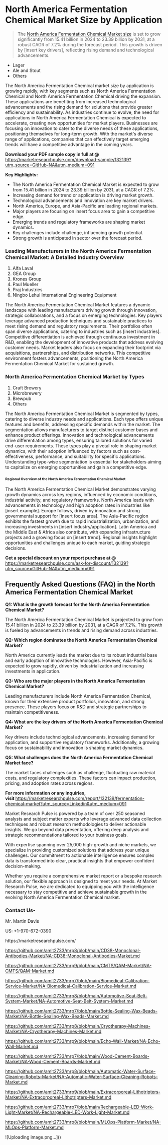 <h1>North America Fermentation Chemical Market&nbsp;Size by Application</h1><blockquote><p>The <a href="https://marketresearchpulse.com/download-sample/132139?utm_source=GitHub-NA&amp;utm_medium=091">North America Fermentation Chemical Market size</a> is set to grow significantly from 15.41 billion in 2024 to 23.39 billion by 2031, at a robust CAGR of 7.2% during the forecast period. This growth is driven by [insert key drivers], reflecting rising demand and technological advancements.</p></blockquote><ul><li>Lager<li> Ale and Stout<li> Others</li></ul><p>The North America Fermentation Chemical market size by application is growing rapidly, with key segments such as North America Fermentation Chemical and North America Fermentation Chemical driving the expansion. These applications are benefiting from increased technological advancements and the rising demand for solutions that provide greater efficiency and sustainability. As industries continue to evolve, the need for applications in North America Fermentation Chemical is expected to accelerate, creating new opportunities for market players. Businesses are focusing on innovation to cater to the diverse needs of these applications, positioning themselves for long-term growth. With the market's diverse range of applications, companies that can effectively target emerging trends will have a competitive advantage in the coming years.</p><p><strong>Download your PDF sample copy in full at @ </strong><a href="https://marketresearchpulse.com/download-sample/132139?utm_source=GitHub-NA&amp;utm_medium=091">https://marketresearchpulse.com/download-sample/132139?utm_source=GitHub-NA&amp;utm_medium=091</a></p><p><strong>Key Highlights: </strong></p><ul><li>The North America Fermentation Chemical Market is expected to grow from 15.41 billion in 2024 to 23.39 billion by 2031, at a CAGR of 7.2%.</li><li>Increasing demand for trend or application is driving market growth.</li><li>Technological advancements and innovation are key market drivers.</li><li>North America, Europe, and Asia-Pacific are leading regional markets.</li><li>Major players are focusing on insert focus area to gain a competitive edge.</li><li>Emerging trends and regulatory frameworks are shaping market dynamics.</li><li>Key challenges include challenge, influencing growth potential.</li><li>Strong growth is anticipated in sector over the forecast period.</li></ul><h3>Leading Manufacturers in the North America Fermentation Chemical Market: A Detailed Industry Overview</h3><ol><li>Alfa Laval</li><li>GEA Group</li><li>Krones Group</li><li>Paul Mueller</li><li>Praj Industries</li><li>Ningbo Lehui International Engineering Equipment</li></ol><div class="flex max-w-full flex-col flex-grow"><div class="min-h-8 text-message flex w-full flex-col items-end gap-2 whitespace-normal break-words [.text-message+&amp;]:mt-5" dir="auto" data-message-author-role="assistant" data-message-id="fd8432e4-4910-450d-b182-61b7bfb0a01f" data-message-model-slug="gpt-4o"><div class="flex w-full flex-col gap-1 empty:hidden first:pt-[3px]"><div class="markdown prose w-full break-words dark:prose-invert light"><p>The North America Fermentation Chemical Market features a dynamic landscape with leading manufacturers driving growth through innovation, strategic collaborations, and a focus on emerging technologies. Key players leverage advanced production techniques and sustainable practices to meet rising demand and regulatory requirements. Their portfolios often span diverse applications, catering to industries such as [insert industries]. Competitive differentiation is achieved through continuous investment in R&amp;D, enabling the development of innovative products that address evolving customer needs. Market leaders also focus on expanding their footprint via acquisitions, partnerships, and distribution networks. This competitive environment fosters advancements, positioning the North America Fermentation Chemical Market for sustained growth.</p></div></div></div></div><h3>North America Fermentation Chemical Market by Types</h3><ol><li>Craft Brewery<li> Microbrewery<li> Brewpub<li> Others</li></ol><div class="flex max-w-full flex-col flex-grow"><div class="min-h-8 text-message flex w-full flex-col items-end gap-2 whitespace-normal break-words [.text-message+&amp;]:mt-5" dir="auto" data-message-author-role="assistant" data-message-id="084470be-0bb7-4664-bddf-5156b4f41249" data-message-model-slug="gpt-4o-mini"><div class="flex w-full flex-col gap-1 empty:hidden first:pt-[3px]"><div class="markdown prose w-full break-words dark:prose-invert light"><p>The North America Fermentation Chemical Market is segmented by types, catering to diverse industry needs and applications. Each type offers unique features and benefits, addressing specific demands within the market. The segmentation allows manufacturers to target distinct customer bases and enhance product offerings. Innovation and technological advancements drive differentiation among types, ensuring tailored solutions for varied end-user requirements. These types play a pivotal role in shaping market dynamics, with their adoption influenced by factors such as cost-effectiveness, performance, and suitability for specific applications. Understanding type-wise segmentation is essential for stakeholders aiming to capitalize on emerging opportunities and gain a competitive edge.</p></div></div></div></div><h3><span style="font-size: 11px;">Regional Overview of the North America Fermentation Chemical Market</span></h3><div class="flex max-w-full flex-col flex-grow"><div class="min-h-8 text-message flex w-full flex-col items-end gap-2 whitespace-normal break-words [.text-message+&amp;]:mt-5" dir="auto" data-message-author-role="assistant" data-message-id="e9038762-ce64-4e30-91c9-9bd413514231" data-message-model-slug="gpt-4o-mini"><div class="flex w-full flex-col gap-1 empty:hidden first:pt-[3px]"><div class="markdown prose w-full break-words dark:prose-invert light"><p>The North America Fermentation Chemical Market demonstrates varying growth dynamics across key regions, influenced by economic conditions, industrial activity, and regulatory frameworks. North America leads with advancements in technology and high adoption rates in industries like [insert example]. Europe follows, driven by innovation and strong governmental support for [insert focus area]. The Asia-Pacific region exhibits the fastest growth due to rapid industrialization, urbanization, and increasing investments in [insert industry/application]. Latin America and the Middle East &amp; Africa also contribute, with expanding infrastructure projects and a growing focus on [insert trend]. Regional insights highlight opportunities and challenges unique to each market, guiding strategic decisions.</p></div></div></div></div><p><strong>Get a special discount on your report purchase at @ </strong><a href="https://marketresearchpulse.com/ask-for-discount/132139?utm_source=GitHub-NA&amp;utm_medium=091">https://marketresearchpulse.com/ask-for-discount/132139?utm_source=GitHub-NA&amp;utm_medium=091</a></p><h2>Frequently Asked Questions (FAQ) in the North America Fermentation Chemical Market</h2><p><strong>Q1: What is the growth forecast for the North America Fermentation Chemical Market?</strong></p><p>The North America Fermentation Chemical Market is projected to grow from 15.41 billion in 2024 to 23.39 billion by 2031, at a CAGR of 7.2%. This growth is fueled by advancements in trends and rising demand across industries.</p><p><strong>Q2: Which region dominates the North America Fermentation Chemical Market?</strong></p><p>North America currently leads the market due to its robust industrial base and early adoption of innovative technologies. However, Asia-Pacific is expected to grow rapidly, driven by industrialization and increasing investments in application.</p><p><strong>Q3: Who are the major players in the North America Fermentation Chemical Market?</strong></p><p>Leading manufacturers include North America Fermentation Chemical, known for their extensive product portfolios, innovation, and strong presence. These players focus on R&amp;D and strategic partnerships to maintain competitiveness.</p><p><strong>Q4: What are the key drivers of the North America Fermentation Chemical Market?</strong></p><p>Key drivers include technological advancements, increasing demand for application, and supportive regulatory frameworks. Additionally, a growing focus on sustainability and innovation is shaping market dynamics.</p><p><strong>Q5: What challenges does the North America Fermentation Chemical Market face?</strong></p><p>The market faces challenges such as challenge, fluctuating raw material costs, and regulatory complexities. These factors can impact production, pricing, and adoption rates across regions.</p><p><strong>For more information or any inquiries, visit&nbsp;</strong><a href="https://marketresearchpulse.com/report/132139/fermentation-chemical-market?utm_source=Linkedin&utm_medium=091">https://marketresearchpulse.com/report/132139/fermentation-chemical-market?utm_source=Linkedin&utm_medium=091</a></p><p>Market Research Pulse is powered by a team of over 250 seasoned analysts and subject matter experts who leverage advanced data collection techniques and robust research methodologies to deliver actionable insights. We go beyond data presentation, offering deep analysis and strategic recommendations tailored to your business goals.</p><p>With expertise spanning over 25,000 high-growth and niche markets, we specialize in providing customized solutions that address your unique challenges. Our commitment to actionable intelligence ensures complex data is transformed into clear, practical insights that empower confident decision-making.</p><p>Whether you require a comprehensive market report or a bespoke research solution, our flexible approach is designed to meet your needs. At Market Research Pulse, we are dedicated to equipping you with the intelligence necessary to stay competitive and achieve sustainable growth in the evolving North America Fermentation Chemical market.</p><h3><strong>Contact Us-</strong></h3><p>Mr. Martin Davis</p><p>US: +1-970-672-0390</p><p>https://marketresearchpulse.com/</p><p><a href="https://github.com/amit2733/mrp8/blob/main/CD38-Monoclonal-Antibodies-Market/NA-CD38-Monoclonal-Antibodies-Market.md">https://github.com/amit2733/mrp8/blob/main/CD38-Monoclonal-Antibodies-Market/NA-CD38-Monoclonal-Antibodies-Market.md</a></p><p><a href="https://github.com/amit2733/mrp9/blob/main/CMTS/QAM-Market/NA-CMTS/QAM-Market.md">https://github.com/amit2733/mrp9/blob/main/CMTS/QAM-Market/NA-CMTS/QAM-Market.md</a></p><p><a href="https://github.com/amit2733/mrp7/blob/main/Biomedical-Calibration-Service-Market/NA-Biomedical-Calibration-Service-Market.md">https://github.com/amit2733/mrp7/blob/main/Biomedical-Calibration-Service-Market/NA-Biomedical-Calibration-Service-Market.md</a></p><p><a href="https://github.com/amit2733/mrp8/blob/main/Automotive-Seat-Belt-System-Market/NA-Automotive-Seat-Belt-System-Market.md">https://github.com/amit2733/mrp8/blob/main/Automotive-Seat-Belt-System-Market/NA-Automotive-Seat-Belt-System-Market.md</a></p><p><a href="https://github.com/amit2733/mrp7/blob/main/Bottle-Sealing-Wax-Beads-Market/NA-Bottle-Sealing-Wax-Beads-Market.md">https://github.com/amit2733/mrp7/blob/main/Bottle-Sealing-Wax-Beads-Market/NA-Bottle-Sealing-Wax-Beads-Market.md</a></p><p><a href="https://github.com/amit2733/mrp8/blob/main/Cryotherapy-Machines-Market/NA-Cryotherapy-Machines-Market.md">https://github.com/amit2733/mrp8/blob/main/Cryotherapy-Machines-Market/NA-Cryotherapy-Machines-Market.md</a></p><p><a href="https://github.com/amit2733/mrp9/blob/main/Echo-Wall-Market/NA-Echo-Wall-Market.md">https://github.com/amit2733/mrp9/blob/main/Echo-Wall-Market/NA-Echo-Wall-Market.md</a></p><p><a href="https://github.com/amit2733/mrp7/blob/main/Wood-Cement-Boards-Market/NA-Wood-Cement-Boards-Market.md">https://github.com/amit2733/mrp7/blob/main/Wood-Cement-Boards-Market/NA-Wood-Cement-Boards-Market.md</a></p><p><a href="https://github.com/amit2733/mrp8/blob/main/Automatic-Water-Surface-Cleaning-Robots-Market/NA-Automatic-Water-Surface-Cleaning-Robots-Market.md">https://github.com/amit2733/mrp8/blob/main/Automatic-Water-Surface-Cleaning-Robots-Market/NA-Automatic-Water-Surface-Cleaning-Robots-Market.md</a></p><p><a href="https://github.com/amit2733/mrp9/blob/main/Extracorporeal-Lithotripters-Market/NA-Extracorporeal-Lithotripters-Market.md">https://github.com/amit2733/mrp9/blob/main/Extracorporeal-Lithotripters-Market/NA-Extracorporeal-Lithotripters-Market.md</a></p><p><a href="https://github.com/amit2733/mrp7/blob/main/Rechargeable-LED-Work-Light-Market/NA-Rechargeable-LED-Work-Light-Market.md">https://github.com/amit2733/mrp7/blob/main/Rechargeable-LED-Work-Light-Market/NA-Rechargeable-LED-Work-Light-Market.md</a></p><p><a href="https://github.com/amit2733/mrp8/blob/main/MLOps-Platform-Market/NA-MLOps-Platform-Market.md">https://github.com/amit2733/mrp8/blob/main/MLOps-Platform-Market/NA-MLOps-Platform-Market.md</a></p>
![Uploading image.png…]()
